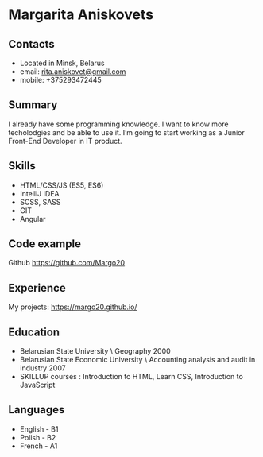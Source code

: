 
# Margarita Aniskovets
## Contacts
* Located in Minsk, Belarus
* email: rita.aniskovet@gmail.com
* mobile: +375293472445
## Summary
I already have some programming knowledge. I want to know more techolodgies and be able to use it.
I’m going to start working as a Junior Front-End Developer in IT product.

## Skills

* HTML/CSS/JS (ES5, ES6)
* IntelliJ IDEA
* SCSS, SASS
* GIT
* Angular
## Code example

Github https://github.com/Margo20

## Experience
My projects: https://margo20.github.io/

## Education
* Belarusian State University \ Geography 2000
* Belarusian State Economic University \ Accounting analysis and audit in industry 2007
* SKILLUP courses : Introduction to HTML, Learn CSS, Introduction to JavaScript
## Languages
* English - B1
* Polish - B2
* French - A1

